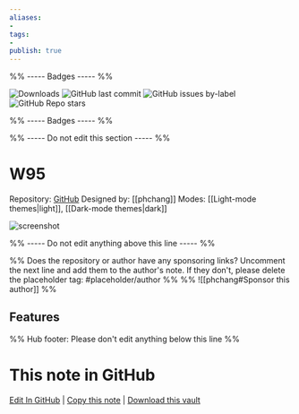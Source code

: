 ```yaml
---
aliases:
- 
tags: 
- 
publish: true
---
```


%% ----- Badges ----- %%

![Downloads](https://img.shields.io/badge/downloads-5779-573E7A?style=for-the-badge&logo=)
![GitHub last commit](https://img.shields.io/github/last-commit/phchang/W95?color=573E7A&label=last%20update&logo=github&style=for-the-badge)
![GitHub issues by-label](https://img.shields.io/github/issues/phchang/W95/help%20wanted?color=573E7A&logo=github&style=for-the-badge) 
![GitHub Repo stars](https://img.shields.io/github/stars/phchang/W95?color=573E7A&logo=github&style=for-the-badge)

%% ----- Badges ----- %%

%% ----- Do not edit this section ----- %%

# W95

Repository: [GitHub](https://github.com/phchang/W95)
Designed by: [[phchang]]
Modes: [[Light-mode themes|light]], [[Dark-mode themes|dark]]



![screenshot](https://github.com/phchang/W95/raw/HEAD/w95.png)

%% ----- Do not edit anything above this line ----- %% 

%% Does the repository or author have any sponsoring links? Uncomment the next line and add them to the author's note. If they don't, please delete the placeholder tag: #placeholder/author %%
%% ![[phchang#Sponsor this author]] %%


## Features



%% Hub footer: Please don't edit anything below this line %%

# This note in GitHub

<span class="git-footer">[Edit In GitHub](https://github.dev/obsidian-community/obsidian-hub/blob/main/02%20-%20Community%20Expansions/02.05%20All%20Community%20Expansions/Themes/W95.md "git-hub-edit-note") | [Copy this note](https://raw.githubusercontent.com/obsidian-community/obsidian-hub/main/02%20-%20Community%20Expansions/02.05%20All%20Community%20Expansions/Themes/W95.md "git-hub-copy-note") | [Download this vault](https://github.com/obsidian-community/obsidian-hub/archive/refs/heads/main.zip "git-hub-download-vault") </span>
